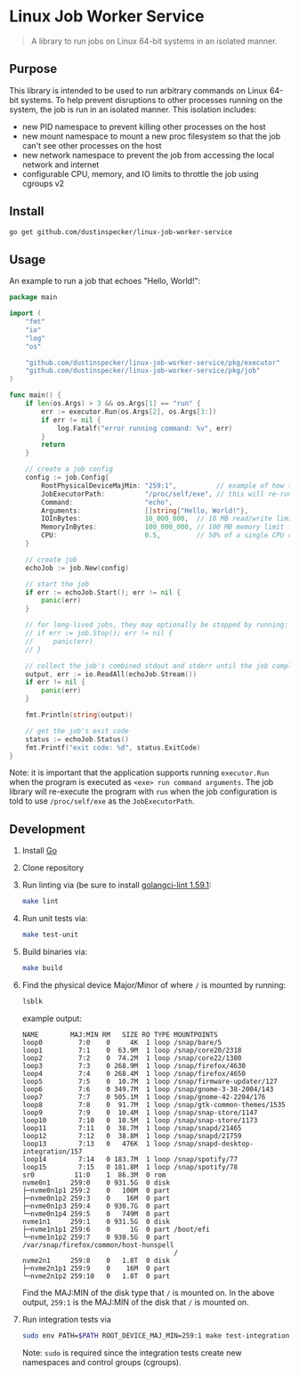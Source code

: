 # Linux Job Worker Service

> A library to run jobs on Linux 64-bit systems in an isolated manner.

## Purpose

This library is intended to be used to run arbitrary commands on Linux 64-bit systems. To help prevent disruptions
to other processes running on the system, the job is run in an isolated manner. This isolation includes:

- new PID namespace to prevent killing other processes on the host
- new mount namespace to mount a new proc filesystem so that the job can't see other processes on the host
- new network namespace to prevent the job from accessing the local network and internet
- configurable CPU, memory, and IO limits to throttle the job using cgroups v2

## Install

```bash
go get github.com/dustinspecker/linux-job-worker-service
```

## Usage

An example to run a job that echoes "Hello, World!":

```go
package main

import (
	"fmt"
	"io"
	"log"
	"os"

	"github.com/dustinspecker/linux-job-worker-service/pkg/executor"
	"github.com/dustinspecker/linux-job-worker-service/pkg/job"
)

func main() {
	if len(os.Args) > 3 && os.Args[1] == "run" {
		err := executor.Run(os.Args[2], os.Args[3:])
		if err != nil {
			log.Fatalf("error running command: %v", err)
		}
		return
	}

	// create a job config
	config := job.Config{
		RootPhysicalDeviceMajMin: "259:1",          // example of how to find this value is in the Development section
		JobExecutorPath:          "/proc/self/exe", // this will re-run the same executable but as `<exe> run command arguments
		Command:                  "echo",
		Arguments:                []string{"Hello, World!"},
		IOInBytes:                10_000_000,  // 10 MB read/write limit on the physical RootDeviceMajorMinor device
		MemoryInBytes:            100_000_000, // 100 MB memory limit for the command to use
		CPU:                      0.5,         // 50% of a single CPU core for the command to be throttled to
	}

	// create job
	echoJob := job.New(config)

	// start the job
	if err := echoJob.Start(); err != nil {
		panic(err)
	}

	// for long-lived jobs, they may optionally be stopped by running:
	// if err := job.Stop(); err != nil {
	//     panic(err)
	// }

	// collect the job's combined stdout and stderr until the job completes
	output, err := io.ReadAll(echoJob.Stream())
	if err != nil {
		panic(err)
	}

	fmt.Println(string(output))

	// get the job's exit code
	status := echoJob.Status()
	fmt.Printf("exit code: %d", status.ExitCode)
}
```

Note: it is important that the application supports running `executor.Run` when the program is executed
as `<exe> run command arguments`. The job library will re-execute the program with `run` when the job
configuration is told to use `/proc/self/exe` as the `JobExecutorPath`.

## Development

1. Install [Go](https://golang.org/doc/install)
1. Clone repository
1. Run linting via (be sure to install [golangci-lint 1.59.1](https://github.com/golangci/golangci-lint/releases/tag/v1.59.1):

   ```bash
   make lint
   ```

1. Run unit tests via:

   ```bash
   make test-unit
   ```

1. Build binaries via:

   ```bash
   make build
   ```

1. Find the physical device Major/Minor of where `/` is mounted by running:

   ```bash
   lsblk
   ```

   example output:

   ```
   NAME        MAJ:MIN RM   SIZE RO TYPE MOUNTPOINTS
   loop0         7:0    0     4K  1 loop /snap/bare/5
   loop1         7:1    0  63.9M  1 loop /snap/core20/2318
   loop2         7:2    0  74.2M  1 loop /snap/core22/1380
   loop3         7:3    0 268.9M  1 loop /snap/firefox/4630
   loop4         7:4    0 268.4M  1 loop /snap/firefox/4650
   loop5         7:5    0  10.7M  1 loop /snap/firmware-updater/127
   loop6         7:6    0 349.7M  1 loop /snap/gnome-3-38-2004/143
   loop7         7:7    0 505.1M  1 loop /snap/gnome-42-2204/176
   loop8         7:8    0  91.7M  1 loop /snap/gtk-common-themes/1535
   loop9         7:9    0  10.4M  1 loop /snap/snap-store/1147
   loop10        7:10   0  10.5M  1 loop /snap/snap-store/1173
   loop11        7:11   0  38.7M  1 loop /snap/snapd/21465
   loop12        7:12   0  38.8M  1 loop /snap/snapd/21759
   loop13        7:13   0   476K  1 loop /snap/snapd-desktop-integration/157
   loop14        7:14   0 183.7M  1 loop /snap/spotify/77
   loop15        7:15   0 181.8M  1 loop /snap/spotify/78
   sr0          11:0    1  86.3M  0 rom
   nvme0n1     259:0    0 931.5G  0 disk
   ├─nvme0n1p1 259:2    0   100M  0 part
   ├─nvme0n1p2 259:3    0    16M  0 part
   ├─nvme0n1p3 259:4    0 930.7G  0 part
   └─nvme0n1p4 259:5    0   749M  0 part
   nvme1n1     259:1    0 931.5G  0 disk
   ├─nvme1n1p1 259:6    0     1G  0 part /boot/efi
   └─nvme1n1p2 259:7    0 930.5G  0 part /var/snap/firefox/common/host-hunspell
                                         /
   nvme2n1     259:8    0   1.8T  0 disk
   ├─nvme2n1p1 259:9    0    16M  0 part
   └─nvme2n1p2 259:10   0   1.8T  0 part
   ```

   Find the MAJ:MIN of the disk type that `/` is mounted on. In the above output, `259:1` is the MAJ:MIN of the disk that `/` is mounted on.

1. Run integration tests via

   ```bash
   sudo env PATH=$PATH ROOT_DEVICE_MAJ_MIN=259:1 make test-integration
   ```

   Note: `sudo` is required since the integration tests create new namespaces and control groups (cgroups).
